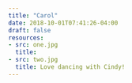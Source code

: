 ```yaml
---
title: "Carol"
date: 2018-10-01T07:41:26-04:00
draft: false
resources:
- src: one.jpg
  title:
- src: two.jpg
  title: Love dancing with Cindy!
---
```

